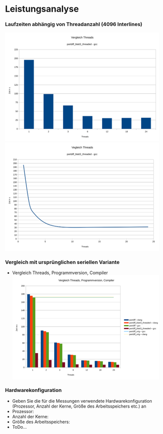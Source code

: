 # Leistungsanalyse
### Laufzeiten abhängig von Threadanzahl (4096 Interlines)
  ![Laufzeiten 1](pdf_attachment/bench1_bar.svg)
  ![Laufzeiten 2](pdf_attachment/bench1_scatter.svg)
### Vergleich mit ursprünglichen seriellen Variante
- Vergleich Threads, Programmversion, Compiler
  ![Vergleich](pdf_attachment/bench0.svg)
### Hardwarekonfiguration
- Geben Sie die für die Messungen verwendete Hardwarekonfiguration (Prozessor, Anzahl der Kerne, Größe des Arbeitsspeichers etc.) an
- Prozessor: 
- Anzahl der Kerne: 
- Größe des Arbeitsspeichers: 
- ToDo...
